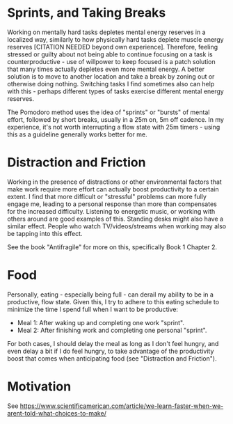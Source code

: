 # Sprints, and Taking Breaks

Working on mentally hard tasks depletes mental energy reserves in a localized
way, similarly to how physically hard tasks deplete muscle energy reserves
[CITATION NEEDED beyond own experience].  Therefore, feeling stressed or guilty
about not being able to continue focusing on a task is counterproductive - use
of willpower to keep focused is a patch solution that many times actually
depletes even more mental energy.  A better solution is to move to another
location and take a break by zoning out or otherwise doing nothing.  Switching
tasks I find sometimes also can help with this - perhaps different types of
tasks exercise different mental energy reserves.  

The Pomodoro method uses the idea of "sprints" or "bursts" of mental effort,
followed by short breaks, usually in a 25m on, 5m off cadence.  In my
experience, it's not worth interrupting a flow state with 25m timers - using
this as a guideline generally works better for me.


# Distraction and Friction

Working in the presence of distractions or other environmental factors that
make work require more effort can actually boost productivity to a certain
extent.  I find that more difficult or "stressful" problems can more fully
engage me, leading to a personal response than more than compensates for the
increased difficulty.  Listening to energetic music, or working with others
around are good examples of this.  Standing desks might also have a similar
effect.  People who watch TV/videos/streams when working may also be tapping
into this effect.

See the book "Antifragile" for more on this, specifically Book 1 Chapter 2.


# Food

Personally, eating - especially being full - can derail my ability to be in a
productive, flow state.  Given this, I try to adhere to this eating schedule to
minimize the time I spend full when I want to be productive:

 - Meal 1: After waking up and completing one work "sprint".
 - Meal 2: After finishing work and completing one personal "sprint".

For both cases, I should delay the meal as long as I don't feel hungry, and
even delay a bit if I do feel hungry, to take advantage of the productivity
boost that comes when anticipating food (see "Distraction and Friction").

# Motivation

See https://www.scientificamerican.com/article/we-learn-faster-when-we-arent-told-what-choices-to-make/
